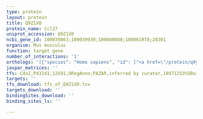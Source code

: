 ```yaml
---
type: protein
layout: protein
title: Q9Z1X0
protein_name: Ccl27
uniprot_accession: Q9Z1X0
ncbi_gene_id: 100039863;100039939;100040048;100861978;20301
organism: Mus musculus
function: target gene
number_of_interactions: '1'
orthologs: '[{"species": "Homo sapiens", "id": ["<a href=\"/protein/q9y4x3\">Q9Y4X3</a>"]}]'
jaspar_matrices: ''
tfs: Cdx2,P43241,12591,ORegAnno;PAZAR,inferred by curator,18971253%5Buid%5D+OR+26578589%5Buid%5D,No
targets: ''
tfs_download: tfs_of_Q9Z1X0.tsv
targets_download: ''
bindingSites_download: ''
binding_sites_ls: ''

---
```

